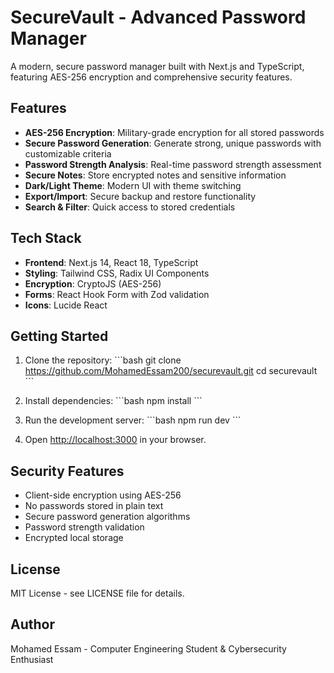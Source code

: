 # SecureVault - Advanced Password Manager

A modern, secure password manager built with Next.js and TypeScript, featuring AES-256 encryption and comprehensive security features.

## Features

- **AES-256 Encryption**: Military-grade encryption for all stored passwords
- **Secure Password Generation**: Generate strong, unique passwords with customizable criteria
- **Password Strength Analysis**: Real-time password strength assessment
- **Secure Notes**: Store encrypted notes and sensitive information
- **Dark/Light Theme**: Modern UI with theme switching
- **Export/Import**: Secure backup and restore functionality
- **Search & Filter**: Quick access to stored credentials

## Tech Stack

- **Frontend**: Next.js 14, React 18, TypeScript
- **Styling**: Tailwind CSS, Radix UI Components
- **Encryption**: CryptoJS (AES-256)
- **Forms**: React Hook Form with Zod validation
- **Icons**: Lucide React

## Getting Started

1. Clone the repository:
\`\`\`bash
git clone https://github.com/MohamedEssam200/securevault.git
cd securevault
\`\`\`

2. Install dependencies:
\`\`\`bash
npm install
\`\`\`

3. Run the development server:
\`\`\`bash
npm run dev
\`\`\`

4. Open [http://localhost:3000](http://localhost:3000) in your browser.

## Security Features

- Client-side encryption using AES-256
- No passwords stored in plain text
- Secure password generation algorithms
- Password strength validation
- Encrypted local storage

## License

MIT License - see LICENSE file for details.

## Author

Mohamed Essam - Computer Engineering Student & Cybersecurity Enthusiast
